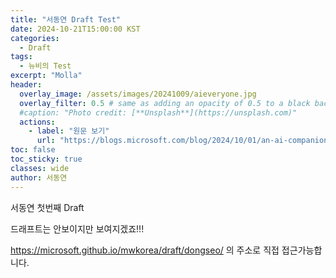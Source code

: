 ```yaml
---
title: "서동연 Draft Test"
date: 2024-10-21T15:00:00 KST
categories:
  - Draft
tags:
  - 뉴비의 Test
excerpt: "Molla"
header:
  overlay_image: /assets/images/20241009/aieveryone.jpg
  overlay_filter: 0.5 # same as adding an opacity of 0.5 to a black background
  #caption: "Photo credit: [**Unsplash**](https://unsplash.com)"
  actions:
    - label: "원문 보기"
      url: "https://blogs.microsoft.com/blog/2024/10/01/an-ai-companion-for-everyone/"
toc: false
toc_sticky: true
classes: wide
author: 서동연
---
```


서동연 첫번째 Draft

드래프트는 안보이지만 보여지겠죠!!!

https://microsoft.github.io/mwkorea/draft/dongseo/ 의 주소로 직접 접근가능합니다.
 
